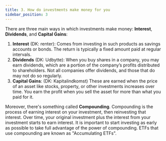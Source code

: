 ```yaml
---
title: 3. How do investments make money for you
sidebar_position: 3
---
```


There are three main ways in which investments make money: **Interest**, **Dividends**, and **Capital Gains**:
1. **Interest** (DK: renter): Comes from investing in such products as savings accounts or bonds. The return is typically a fixed amount paid at regular intervals.
2. **Dividends** (DK: Udbytte): When you buy shares in a company, you may earn dividends, which are a portion of the company’s profits distributed to shareholders. Not all companies offer dividends, and those that do may not do so regularly.
3. **Capital Gains**: (DK: Kapitalindkomst) These are earned when the price of an asset like stocks, property, or other investments increases over time. You earn the profit when you sell the asset for more than what you paid for it.

Moreover, there's something called **Compounding**. Compounding is the process of earning interest on your investment, then reinvesting that interest. Over time, your original investment plus the interest from your investment starts to earn interest. It is important to start investing as early as possible to take full advantage of the power of compounding. ETFs that use compounding are known as "Accumulating ETFs".